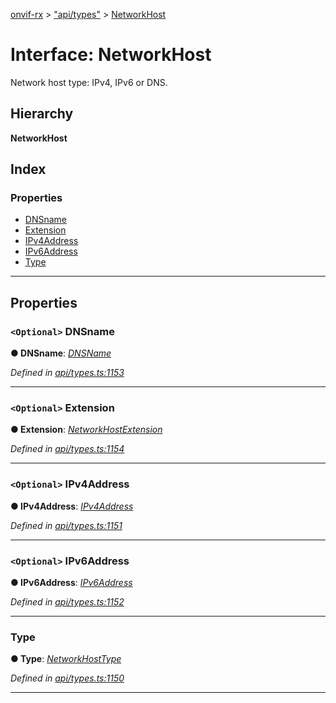 [onvif-rx](../README.md) > ["api/types"](../modules/_api_types_.md) > [NetworkHost](../interfaces/_api_types_.networkhost.md)

# Interface: NetworkHost

Network host type: IPv4, IPv6 or DNS.

## Hierarchy

**NetworkHost**

## Index

### Properties

* [DNSname](_api_types_.networkhost.md#dnsname)
* [Extension](_api_types_.networkhost.md#extension)
* [IPv4Address](_api_types_.networkhost.md#ipv4address)
* [IPv6Address](_api_types_.networkhost.md#ipv6address)
* [Type](_api_types_.networkhost.md#type)

---

## Properties

<a id="dnsname"></a>

### `<Optional>` DNSname

**● DNSname**: *[DNSName](../modules/_api_types_.md#dnsname)*

*Defined in [api/types.ts:1153](https://github.com/patrickmichalina/onvif-rx/blob/034e4d6/src/api/types.ts#L1153)*

___
<a id="extension"></a>

### `<Optional>` Extension

**● Extension**: *[NetworkHostExtension](_api_types_.networkhostextension.md)*

*Defined in [api/types.ts:1154](https://github.com/patrickmichalina/onvif-rx/blob/034e4d6/src/api/types.ts#L1154)*

___
<a id="ipv4address"></a>

### `<Optional>` IPv4Address

**● IPv4Address**: *[IPv4Address](_api_types_.networkhost.md#ipv4address)*

*Defined in [api/types.ts:1151](https://github.com/patrickmichalina/onvif-rx/blob/034e4d6/src/api/types.ts#L1151)*

___
<a id="ipv6address"></a>

### `<Optional>` IPv6Address

**● IPv6Address**: *[IPv6Address](_api_types_.networkhost.md#ipv6address)*

*Defined in [api/types.ts:1152](https://github.com/patrickmichalina/onvif-rx/blob/034e4d6/src/api/types.ts#L1152)*

___
<a id="type"></a>

###  Type

**● Type**: *[NetworkHostType](../enums/_api_types_.networkhosttype.md)*

*Defined in [api/types.ts:1150](https://github.com/patrickmichalina/onvif-rx/blob/034e4d6/src/api/types.ts#L1150)*

___

